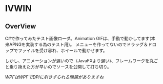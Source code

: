 # IVWIN

## OverView

C#で作ってみたテスト画像ローダ。Animation GIFは、手動で動かしてます(本来APNGを実装する為のテスト用)。
メニューを作ってないのでドラッグ＆ドロップでファイルを受け容れ、ホイールで動かせます。

しかし、アニメーションが遅いので（JavaFXより遅い)、フレームワークを丸ごと乗り換えた方が早いのでソースを公開して打ち切り。

*WPFはWPFでDPIに引きずられる問題がありますね*
